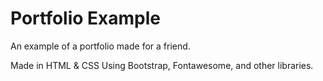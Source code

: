 # Portfolio Example
An example of a portfolio made for a friend.

Made in HTML & CSS
Using Bootstrap, Fontawesome, and other libraries.